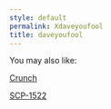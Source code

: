 ```yaml
---
style: default
permalink: Xdaveyoufool
title: daveyoufool
---
```

You may also like:

[Crunch](http://scp-wiki.net/crunch)

[SCP-1522](http://scp-wiki.net/scp-1522)
